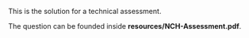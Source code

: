 This is the solution for a technical assessment. 

The question can be founded inside <strong>resources/NCH-Assessment.pdf</strong>.
